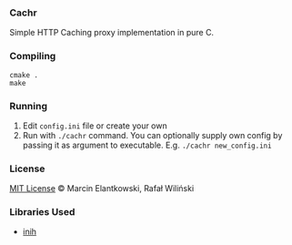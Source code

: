 ### Cachr

Simple HTTP Caching proxy implementation in pure C.

### Compiling
```
cmake .
make
```

### Running
1. Edit `config.ini` file or create your own
2. Run with `./cachr` command. You can optionally supply own config by passing it as argument to executable. E.g. `./cachr new_config.ini`

### License
[MIT License](https://opensource.org/licenses/MIT) © Marcin Elantkowski, Rafał Wiliński


### Libraries Used
 - [inih](https://github.com/benhoyt/inih)
